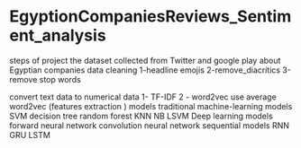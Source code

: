 # EgyptionCompaniesReviews_Sentiment_analysis


steps of project 
the dataset 
     collected from  Twitter and google play about Egyptian companies 
data cleaning 
     1-headline emojis 
     2-remove_diacritics
     3-remove stop words 

convert text data to numerical data 
     1- TF-IDF 
     2 - word2vec use average word2vec (features extraction )
models
      traditional machine-learning models
           SVM
           decision tree
           random forest
           KNN
           NB 
           LSVM 
      Deep learning models 
           forward neural network 
           convolution neural network
     sequential models 
          RNN
          GRU
          LSTM

      
      
